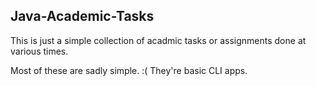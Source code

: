## Java-Academic-Tasks

This is just a simple collection of acadmic tasks or assignments done at various times.

Most of these are sadly simple. :(
They're basic CLI apps.
